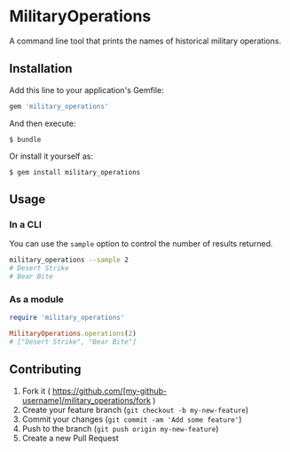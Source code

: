 # MilitaryOperations
A command line tool that prints the names of historical military operations.

## Installation

Add this line to your application's Gemfile:

```ruby
gem 'military_operations'
```

And then execute:

    $ bundle

Or install it yourself as:

    $ gem install military_operations

## Usage

### In a CLI
You can use the `sample` option to control the number of results returned.

```bash
military_operations --sample 2
# Desert Strike
# Bear Bite
```

### As a module
```ruby
require 'military_operations'

MilitaryOperations.operations(2)
# ["Desert Strike", "Bear Bite"]
```

## Contributing

1. Fork it ( https://github.com/[my-github-username]/military_operations/fork )
2. Create your feature branch (`git checkout -b my-new-feature`)
3. Commit your changes (`git commit -am 'Add some feature'`)
4. Push to the branch (`git push origin my-new-feature`)
5. Create a new Pull Request
